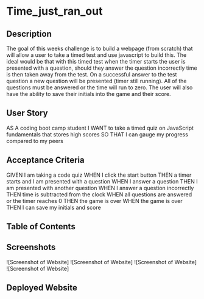 # Time_just_ran_out

## Description
The goal of this weeks challenge is to build a webpage (from scratch) that will allow a user to take a timed test and use javascript to build this. The ideal would be that with this timed test when the timer starts the user is presented with a question, should they answer the question incorrectly time is then taken away from the test. On a successful answer to the test question a new question will be presented (timer still running). All of the questions must be answered or the time will run to zero. The user will also have the ability to save their initials into the game and their score.

## User Story
AS A coding boot camp student
I WANT to take a timed quiz on JavaScript fundamentals that stores high scores
SO THAT I can gauge my progress compared to my peers

## Acceptance Criteria
GIVEN I am taking a code quiz
WHEN I click the start button
THEN a timer starts and I am presented with a question
WHEN I answer a question
THEN I am presented with another question
WHEN I answer a question incorrectly
THEN time is subtracted from the clock
WHEN all questions are answered or the timer reaches 0
THEN the game is over
WHEN the game is over
THEN I can save my initials and score

## Table of Contents

## Screenshots
![Screenshot of Website]
![Screenshot of Website]
![Screenshot of Website]
![Screenshot of Website]

## Deployed Website
[Website URL]: 
(https://pietroxero.github.io//)

